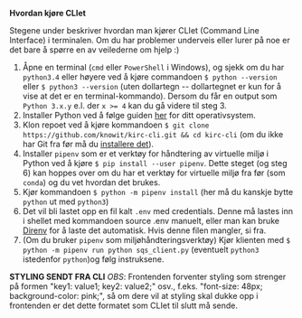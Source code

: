 **Hvordan kjøre CLIet**

Stegene under beskriver hvordan man kjører CLIet (Command Line Interface) i terminalen. Om du har problemer underveis eller lurer på noe er det bare å spørre en av veilederne om hjelp :) 

1. Åpne en terminal (`cmd` eller `PowerShell` i Windows), og sjekk om du har `python3.4` eller høyere ved å kjøre commandoen `$ python --version` eller `$ python3 --version` (uten dollartegn -- dollartegnet er kun for å vise at det er en terminal-kommando). Dersom du får en output som `Python 3.x.y` e.l. der `x >= 4` kan du gå videre til steg 3. 
2. Installer Python ved å følge guiden [her](https://docs.python-guide.org/starting/installation/) for ditt operativsystem. 
3. Klon repoet ved å kjøre kommandoen `$ git clone https://github.com/knowit/kirc-cli.git && cd kirc-cli` (om du ikke har Git fra før må du [installere det](https://git-scm.com/book/en/v2/Getting-Started-Installing-Git)).
4. Installer `pipenv` som er et verktøy for håndtering av virtuelle miljø i Python ved å kjøre `$ pip install --user pipenv`. Dette steget (og steg 6) kan hoppes over om du har et verktøy for virtuelle miljø fra før (som `conda`) og du vet hvordan det brukes. 
5. Kjør kommandoen `$ python -m pipenv install` (her må du kanskje bytte `python` ut med `python3`)
6. Det vil bli lastet opp en fil kalt `.env`  med credentials. Denne må lastes inn i shellet med kommandoen source .env  manuelt, eller man kan bruke [Direnv](https://direnv.net) for å laste det automatisk. Hvis denne filen mangler, si fra.
7. (Om du bruker `pipenv` som miljøhåndteringsverktøy) Kjør klienten med `$ python -m pipenv run python sqs_client.py` (eventuelt `python3` istedenfor `python`)og følg instruksene. 

**STYLING SENDT FRA CLI**
*OBS*: Frontenden forventer styling som strenger på formen "key1: value1; key2: value2;" osv., f.eks. "font-size: 48px; background-color: pink;", så om dere vil at styling skal dukke opp i frontenden er det dette formatet som CLIet til slutt må sende. 